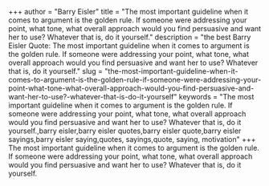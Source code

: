 +++
author = "Barry Eisler"
title = "The most important guideline when it comes to argument is the golden rule. If someone were addressing your point, what tone, what overall approach would you find persuasive and want her to use? Whatever that is, do it yourself."
description = "the best Barry Eisler Quote: The most important guideline when it comes to argument is the golden rule. If someone were addressing your point, what tone, what overall approach would you find persuasive and want her to use? Whatever that is, do it yourself."
slug = "the-most-important-guideline-when-it-comes-to-argument-is-the-golden-rule-if-someone-were-addressing-your-point-what-tone-what-overall-approach-would-you-find-persuasive-and-want-her-to-use?-whatever-that-is-do-it-yourself"
keywords = "The most important guideline when it comes to argument is the golden rule. If someone were addressing your point, what tone, what overall approach would you find persuasive and want her to use? Whatever that is, do it yourself.,barry eisler,barry eisler quotes,barry eisler quote,barry eisler sayings,barry eisler saying,quotes, sayings,quote, saying, motivation"
+++
The most important guideline when it comes to argument is the golden rule. If someone were addressing your point, what tone, what overall approach would you find persuasive and want her to use? Whatever that is, do it yourself.
